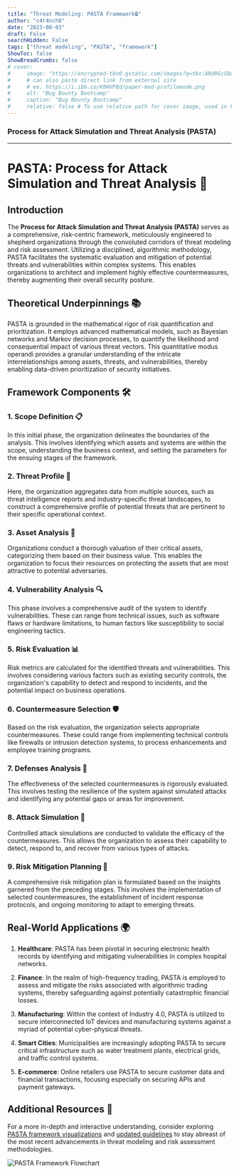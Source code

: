 ```yaml
---
title: "Threat Modeling: PASTA Framework🔒"
author: "c4r4nch0"
date: "2023-08-03"
draft: False
searchHidden: False
tags: ["threat modeling", "PASTA", "framework"]
ShowToc: false
ShowBreadCrumbs: false
# cover:
#     image: "https://encrypted-tbn0.gstatic.com/images?q=tbn:ANd9GcSQud1wlz3Fl6brRiyQMKkg8XMhI2BE9J7SazqbG4DBOcbkVorYi34k1Y6axGErJj0L9LU&usqp=CAU"
#     # can also paste direct link from external site
#     # ex. https://i.ibb.co/K0HVPBd/paper-mod-profilemode.png
#     alt: "Bug Bounty Bootcamp"
#     caption: "Bug Bounty Bootcamp"
#     relative: false # To use relative path for cover image, used in hugo Page-bundles    
---
```

### Process for Attack Simulation and Threat Analysis (PASTA)

---

# PASTA: Process for Attack Simulation and Threat Analysis 🍝

## Introduction

The **Process for Attack Simulation and Threat Analysis (PASTA)** serves as a comprehensive, risk-centric framework, meticulously engineered to shepherd organizations through the convoluted corridors of threat modeling and risk assessment. Utilizing a disciplined, algorithmic methodology, PASTA facilitates the systematic evaluation and mitigation of potential threats and vulnerabilities within complex systems. This enables organizations to architect and implement highly effective countermeasures, thereby augmenting their overall security posture.

## Theoretical Underpinnings 📚

PASTA is grounded in the mathematical rigor of risk quantification and prioritization. It employs advanced mathematical models, such as Bayesian networks and Markov decision processes, to quantify the likelihood and consequential impact of various threat vectors. This quantitative modus operandi provides a granular understanding of the intricate interrelationships among assets, threats, and vulnerabilities, thereby enabling data-driven prioritization of security initiatives.

## Framework Components 🛠️

### 1. Scope Definition 📋

In this initial phase, the organization delineates the boundaries of the analysis. This involves identifying which assets and systems are within the scope, understanding the business context, and setting the parameters for the ensuing stages of the framework.

### 2. Threat Profile 🎯

Here, the organization aggregates data from multiple sources, such as threat intelligence reports and industry-specific threat landscapes, to construct a comprehensive profile of potential threats that are pertinent to their specific operational context.

### 3. Asset Analysis 💼

Organizations conduct a thorough valuation of their critical assets, categorizing them based on their business value. This enables the organization to focus their resources on protecting the assets that are most attractive to potential adversaries.

### 4. Vulnerability Analysis 🔍

This phase involves a comprehensive audit of the system to identify vulnerabilities. These can range from technical issues, such as software flaws or hardware limitations, to human factors like susceptibility to social engineering tactics.

### 5. Risk Evaluation 📊

Risk metrics are calculated for the identified threats and vulnerabilities. This involves considering various factors such as existing security controls, the organization's capability to detect and respond to incidents, and the potential impact on business operations.

### 6. Countermeasure Selection 🛡️

Based on the risk evaluation, the organization selects appropriate countermeasures. These could range from implementing technical controls like firewalls or intrusion detection systems, to process enhancements and employee training programs.

### 7. Defenses Analysis 🔄

The effectiveness of the selected countermeasures is rigorously evaluated. This involves testing the resilience of the system against simulated attacks and identifying any potential gaps or areas for improvement.

### 8. Attack Simulation 🔮

Controlled attack simulations are conducted to validate the efficacy of the countermeasures. This allows the organization to assess their capability to detect, respond to, and recover from various types of attacks.

### 9. Risk Mitigation Planning 📝

A comprehensive risk mitigation plan is formulated based on the insights garnered from the preceding stages. This involves the implementation of selected countermeasures, the establishment of incident response protocols, and ongoing monitoring to adapt to emerging threats.

## Real-World Applications 🌍

1. **Healthcare**: PASTA has been pivotal in securing electronic health records by identifying and mitigating vulnerabilities in complex hospital networks.
  
2. **Finance**: In the realm of high-frequency trading, PASTA is employed to assess and mitigate the risks associated with algorithmic trading systems, thereby safeguarding against potentially catastrophic financial losses.

3. **Manufacturing**: Within the context of Industry 4.0, PASTA is utilized to secure interconnected IoT devices and manufacturing systems against a myriad of potential cyber-physical threats.

4. **Smart Cities**: Municipalities are increasingly adopting PASTA to secure critical infrastructure such as water treatment plants, electrical grids, and traffic control systems.

5. **E-commerce**: Online retailers use PASTA to secure customer data and financial transactions, focusing especially on securing APIs and payment gateways.

## Additional Resources 📖

For a more in-depth and interactive understanding, consider exploring [PASTA framework visualizations](https://link-to-visualization-resource) and [updated guidelines](https://link-to-updated-guidelines) to stay abreast of the most recent advancements in threat modeling and risk assessment methodologies.

![PASTA Framework Flowchart](https://link-to-image-of-pasta-framework-flowchart)